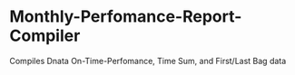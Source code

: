 # Monthly-Perfomance-Report-Compiler
Compiles Dnata On-Time-Perfomance, Time Sum, and First/Last Bag data
